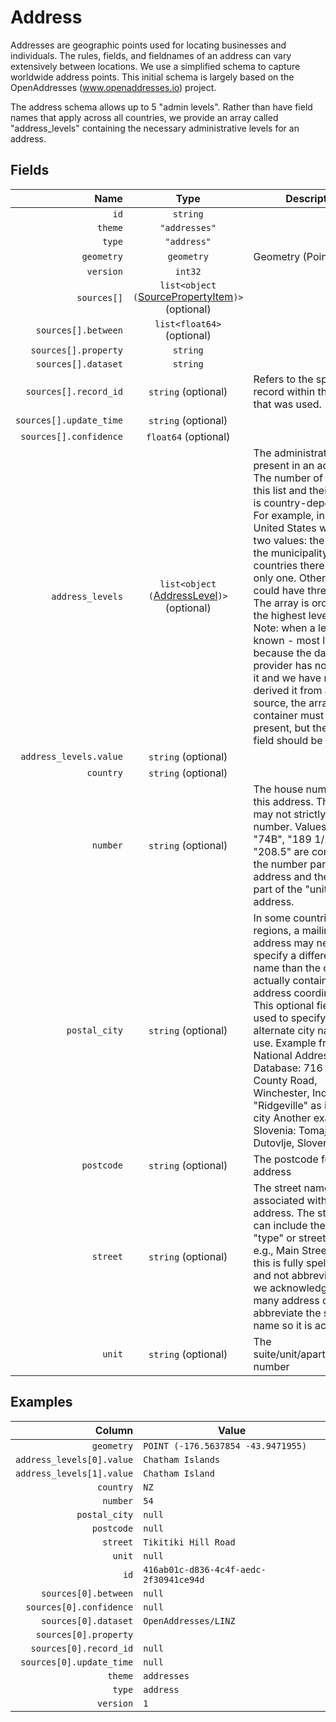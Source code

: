 # Address

Addresses are geographic points used for locating businesses and individuals. The
rules, fields, and fieldnames of an address can vary extensively between locations.
We use a simplified schema to capture worldwide address points.  This initial schema
is largely based on the OpenAddresses (www.openaddresses.io) project.

The address schema allows up to 5 "admin levels". Rather than have field names that
apply across all countries, we provide an array called "address_levels" containing
the necessary administrative levels for an address.

## Fields

| Name | Type | Description |
|-----:|:----:|-------------|
| `id` | `string` |  |
| `theme` | `"addresses"` |  |
| `type` | `"address"` |  |
| `geometry` | `geometry` | Geometry (Point) |
| `version` | `int32` |  |
| `sources[]` | `list<object (`[SourcePropertyItem](../../Sources/source_property_item)`)>` (optional) |  |
| `sources[].between` | `list<float64>` (optional) |  |
| `sources[].property` | `string` |  |
| `sources[].dataset` | `string` |  |
| `sources[].record_id` | `string` (optional) | Refers to the specific record within the dataset that was used. |
| `sources[].update_time` | `string` (optional) |  |
| `sources[].confidence` | `float64` (optional) |  |
| `address_levels` | `list<object (`[AddressLevel](address_level)`)>` (optional) | The administrative levels present in an address. The number of values in this list and their meaning is country-dependent. For example, in the United States we expect two values: the state and the municipality. In other countries there might be only one. Other countries could have three or more. The array is ordered with the highest levels first.                  Note: when a level is not known - most likely because the data provider has not supplied it and we have not derived it from another source, the array element container must be present, but the "value" field should be omitted |
| `address_levels.value` | `string` (optional) |  |
| `country` | `string` (optional) |  |
| `number` | `string` (optional) | The house number for this address. This field may not strictly be a number. Values such as "74B", "189 1/2", "208.5" are common as the number part of an address and they are not part of the "unit" of this address. |
| `postal_city` | `string` (optional) | In some countries or regions, a mailing address may need to specify a different city name than the city that actually contains the address coordinates. This optional field can be used to specify the alternate city name to use.                  Example from US National Address Database:                 716 East County Road, Winchester, Indiana has "Ridgeville" as its postal city                  Another example in Slovenia:                 Tomaj 71, 6221 Dutovlje, Slovenia |
| `postcode` | `string` (optional) | The postcode for the address |
| `street` | `string` (optional) | The street name associated with this address. The street name can include the street "type" or street suffix, e.g., Main Street. Ideally this is fully spelled out and not abbreviated but we acknowledge that many address datasets abbreviate the street name so it is acceptable. |
| `unit` | `string` (optional) | The suite/unit/apartment/floor number |

## Examples

| Column | Value |
|-------:|-------|
| `geometry` | `POINT (-176.5637854 -43.9471955)` |
| `address_levels[0].value` | `Chatham Islands` |
| `address_levels[1].value` | `Chatham Island` |
| `country` | `NZ` |
| `number` | `54` |
| `postal_city` | `null` |
| `postcode` | `null` |
| `street` | `Tikitiki Hill Road` |
| `unit` | `null` |
| `id` | `416ab01c-d836-4c4f-aedc-2f30941ce94d` |
| `sources[0].between` | `null` |
| `sources[0].confidence` | `null` |
| `sources[0].dataset` | `OpenAddresses/LINZ` |
| `sources[0].property` |  |
| `sources[0].record_id` | `null` |
| `sources[0].update_time` | `null` |
| `theme` | `addresses` |
| `type` | `address` |
| `version` | `1` |
